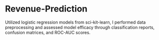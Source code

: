 # Revenue-Prediction
Utilized logistic regression models from sci-kit-learn, I performed data preprocessing and assessed model efficacy through classification reports, confusion matrices, and ROC-AUC scores.
